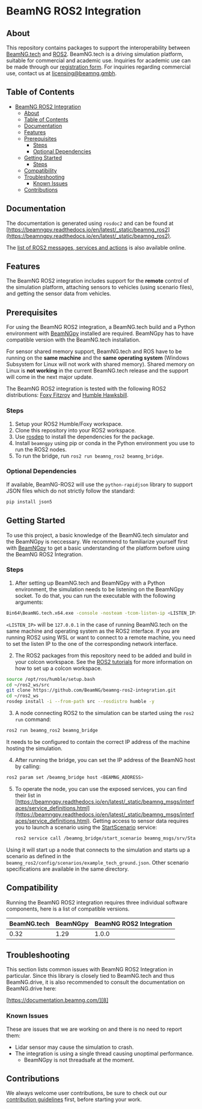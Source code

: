 # BeamNG ROS2 Integration

## About

This repository contains packages to support the interoperability between [BeamNG.tech](https://beamng.tech/) and [ROS2](https://www.ros.org/).
BeamNG.tech is a driving simulation platform, suitable for commercial and academic use.
Inquiries for academic use can be made through our [registration form](https://register.beamng.tech/).
For inquiries regarding commercial use, contact us at <licensing@beamng.gmbh>.

## Table of Contents

- [BeamNG ROS2 Integration](#beamng-ros2-integration)
  - [About](#about)
  - [Table of Contents](#table-of-contents)
  - [Documentation](#documentation)
  - [Features](#features)
  - [Prerequisites](#prerequisites)
    - [Steps](#steps)
    - [Optional Dependencies](#optional-dependencies)
  - [Getting Started](#getting-started)
    - [Steps](#steps-1)
  - [Compatibility](#compatibility)
  - [Troubleshooting](#troubleshooting)
    - [Known Issues](#known-issues)
  - [Contributions](#contributions)

<a name="docs"></a>

## Documentation
The documentation is generated using `rosdoc2` and can be found at [https://beamngpy.readthedocs.io/en/latest/_static/beamng_ros2](https://beamngpy.readthedocs.io/en/latest/_static/beamng_ros2).

The [list of ROS2 messages, services and actions](https://beamngpy.readthedocs.io/en/latest/_static/beamng_msgs/) is also available online.

## Features

The BeamNG ROS2 integration includes support for the **remote** control of the simulation platform, attaching sensors to vehicles (using scenario files), and getting the sensor data from vehicles.

<a name="prereqs"></a>

## Prerequisites

For using the BeamNG ROS2 integration, a BeamNG.tech build and a Python environment with [BeamNGpy][1] installed are required. BeamNGpy has to have compatible version with the BeamNG.tech installation.

For sensor shared memory support, BeamNG.tech and ROS have to be running on the **same machine** and the **same operating system** (Windows Subsystem for Linux will not work with shared memory). Shared memory on Linux is **not working** in the current BeamNG.tech release and the support will come in the next major update.

The BeamNG ROS2 integration is tested with the following ROS2 distributions: [Foxy Fitzroy](https://docs.ros.org/en/foxy) and [Humble Hawksbill](https://docs.ros.org/en/humble/index.html).

### Steps
1. Setup your ROS2 Humble/Foxy workspace.
2. Clone this repository into your ROS2 workspace.
3. Use [rosdep](https://docs.ros.org/en/humble/Tutorials/Intermediate/Rosdep.html#rosdep-operation) to install the dependencies for the package.
4. Install `beamngpy` using pip or conda in the Python environment you use to run the ROS2 nodes.
5. To run the bridge, run `ros2 run beamng_ros2 beamng_bridge`.

### Optional Dependencies
If available, BeamNG-ROS2 will use the `python-rapidjson` library to support JSON files which do not strictly follow the standard:
  ```bash
  pip install json5
  ```

<a name="getstart"></a>

## Getting Started

To use this project, a basic knowledge of the BeamNG.tech simulator and the BeamNGpy is neccessary. We recommend to familiarize yourself first with [BeamNGpy][1] to get a basic understanding of the platform before using the BeamNG ROS2 Integration.

### Steps
1. After setting up BeamNG.tech and BeamNGpy with a Python environment, the simulation needs to be listening on the BeamNGpy socket. To do that, you can run the executable with the following arguments:

  ```bash
  Bin64\BeamNG.tech.x64.exe -console -nosteam -tcom-listen-ip <LISTEN_IP> -lua extensions.load('tech/techCore');tech_techCore.openServer(64256)
  ```

  `<LISTEN_IP>` will be `127.0.0.1` in the case of running BeamNG.tech on the same machine and operating system as the ROS2 interface. If you are running ROS2 using WSL or want to connect to a remote machine, you need to set the listen IP to the one of the corresponding network interface.

2. The ROS2 packages from this repository need to be added and build in your colcon workspace. See the [ROS2 tutorials](https://docs.ros.org/en/humble/Tutorials.html) for more information on how to set up a colcon workspace.

  ```bash
  source /opt/ros/humble/setup.bash
  cd ~/ros2_ws/src
  git clone https://github.com/BeamNG/beamng-ros2-integration.git
  cd ~/ros2_ws
  rosdep install -i --from-path src --rosdistro humble -y
  ```

3. A node connecting ROS2 to the simulation can be started using the `ros2 run` command:

  ```bash
  ros2 run beamng_ros2 beamng_bridge
  ```

  It needs to be configured to contain the correct IP address of the machine hosting the simulation.

4. After running the bridge, you can set the IP address of the BeamNG host by calling:

  ```bash
  ros2 param set /beamng_bridge host <BEAMNG_ADDRESS>
  ```

5. To operate the node, you can use the exposed services, you can find their list in [https://beamngpy.readthedocs.io/en/latest/_static/beamng_msgs/interfaces/service_definitions.html](https://beamngpy.readthedocs.io/en/latest/_static/beamng_msgs/interfaces/service_definitions.html). Getting access to sensor data requires you to launch a scenario using the [StartScenario](https://beamngpy.readthedocs.io/en/latest/_static/beamng_msgs/interfaces/srv/StartScenario.html) service:

   ```bash
   ros2 service call /beamng_bridge/start_scenario beamng_msgs/srv/StartScenario "{path_to_scenario_definition: '/config/scenarios/example_tech_ground.json'}"

Using it will start up a node that connects to the simulation and starts up a scenario as defined in the `beamng_ros2/config/scenarios/example_tech_ground.json`.
Other scenario specifications are available in the same directory.

## Compatibility

Running the BeamNG ROS2 integration requires three individual software components, here is a list of compatible versions.

| BeamNG.tech | BeamNGpy | BeamNG ROS2 Integration |
|-------------|----------|-------------------------|
| 0.32        | 1.29     |  1.0.0                  |

## Troubleshooting

This section lists common issues with  BeamNG ROS2 Integration in particular. Since this
library is closely tied to BeamNG.tech and thus BeamNG.drive, it is also
recommended to consult the documentation on BeamNG.drive here:

[https://documentation.beamng.com/][8]

### Known Issues
These are issues that we are working on and there is no need to report them:

- Lidar sensor may cause the simulation to crash.
- The integration is using a single thread causing unoptimal performance.
  - BeamNGpy is not threadsafe at the moment.

## Contributions

We always welcome user contributions, be sure to check out our [contribution guidelines][9] first, before starting your work.

[1]: https://github.com/BeamNG/BeamNGpy
[8]: https://documentation.beamng.com/
[9]: https://github.com/BeamNG/BeamNG-ROS2-Integration/blob/main/CONTRIBUTING.md
